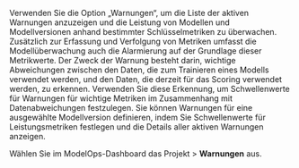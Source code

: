 Verwenden Sie die Option „Warnungen“, um die Liste der aktiven Warnungen anzuzeigen und die Leistung von Modellen und Modellversionen anhand bestimmter Schlüsselmetriken zu überwachen. Zusätzlich zur Erfassung und Verfolgung von Metriken umfasst die Modellüberwachung auch die Alarmierung auf der Grundlage dieser Metrikwerte. Der Zweck der Warnung besteht darin, wichtige Abweichungen zwischen den Daten, die zum Trainieren eines Modells verwendet werden, und den Daten, die derzeit für das Scoring verwendet werden, zu erkennen. Verwenden Sie diese Erkennung, um Schwellenwerte für Warnungen für wichtige Metriken im Zusammenhang mit Datenabweichungen festzulegen. Sie können Warnungen für eine ausgewählte Modellversion definieren, indem Sie Schwellenwerte für Leistungsmetriken festlegen und die Details aller aktiven Warnungen anzeigen.

Wählen Sie im ModelOps-Dashboard das Projekt \> **Warnungen** aus.
